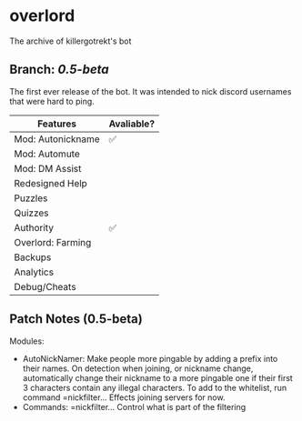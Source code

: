 # overlord
The archive of killergotrekt's bot

## Branch: *0.5-beta*
The first ever release of the bot. It was intended to nick discord usernames that were hard to ping.

Features | Avaliable?
------------ | -------------
Mod: Autonickname | :white_check_mark: 
Mod: Automute | 
Mod: DM Assist |
Redesigned Help | 
Puzzles |
Quizzes |
Authority | :white_check_mark: 
Overlord: Farming | 
Backups |
Analytics |
Debug/Cheats |

## Patch Notes (0.5-beta)

Modules:
- AutoNickNamer: Make people more pingable by adding a prefix into their names.
On detection when joining, or nickname change, automatically change their nickname to a more pingable one if their first 3 characters contain any illegal characters. To add to the whitelist, run command =nickfilter...
Effects joining servers for now.
- Commands:
=nickfilter...
Control what is part of the filtering
